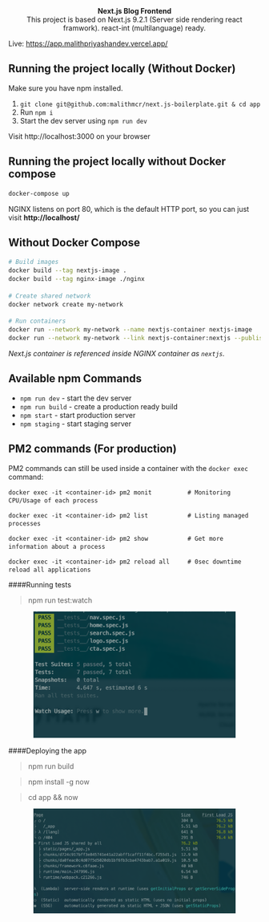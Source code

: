 
<div align="center"><strong>Next.js Blog Frontend</strong></div>
<div align="center">This project is based on Next.js 9.2.1 (Server side rendering react framwork). react-int (multilanguage) ready.</div>


Live: https://app.malithpriyashandev.vercel.app/

## Running the project locally (Without Docker)

Make sure you have npm installed.

1. `git clone git@github.com:malithmcr/next.js-boilerplate.git & cd app`
2. Run `npm i`
3. Start the dev server using `npm run dev`

Visit http://localhost:3000 on your browser


## Running the project locally without Docker compose

```bash
docker-compose up
```

NGINX listens on port 80, which is the default HTTP port, so you can just visit **http://localhost/**


## Without Docker Compose

```bash
# Build images
docker build --tag nextjs-image .
docker build --tag nginx-image ./nginx

# Create shared network
docker network create my-network

# Run containers
docker run --network my-network --name nextjs-container nextjs-image
docker run --network my-network --link nextjs-container:nextjs --publish 80:80 nginx-image
```

_Next.js container is referenced inside NGINX container as `nextjs`._

## Available npm Commands 

- `npm run dev` - start the dev server
- `npm run build` - create a production ready build
- `npm start` - start production server
- `npm staging` - start staging server


## PM2 commands (For production)

PM2 commands can still be used inside a container with the `docker exec` command:

```
docker exec -it <container-id> pm2 monit          # Monitoring CPU/Usage of each process
```
```
docker exec -it <container-id> pm2 list           # Listing managed processes
```
```
docker exec -it <container-id> pm2 show           # Get more information about a process
```
```
docker exec -it <container-id> pm2 reload all     # 0sec downtime reload all applications
```


####Running tests 
> npm run test:watch

<div align="center">
<img alt="tests" src="/docs/tests.png?raw=true" width="80%">
</div>

####Deploying the app

> npm run build

> npm install -g now

> cd app && now

<div align="center">
<img alt="build" src="/docs/build.png?raw=true" width="80%">
</div>

